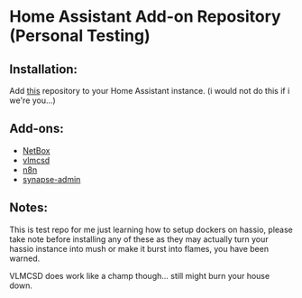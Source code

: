 # Home Assistant Add-on Repository (Personal Testing)

## Installation:

Add [this](https://github.com/greymatter/homeassistant-addons) repository to your Home Assistant instance. (i would not do this if i we're you...)

## Add-ons:

- [NetBox](https://github.com/greymatter/homeassistant-addons/tree/master/netbox)
- [vlmcsd](https://github.com/greymatter/homeassistant-addons/tree/master/vlmcsd)
- [n8n](https://github.com/greymatter/homeassistant-addons/tree/master/n8n)
- [synapse-admin](https://github.com/greymatter/homeassistant-addons/tree/master/synapse-admin)

## Notes:

This is test repo for me just learning how to setup dockers on hassio, please take note before installing any of these as they may actually turn your hassio instance into mush or make it burst into flames, you have been warned.

VLMCSD does work like a champ though... still might burn your house down.
